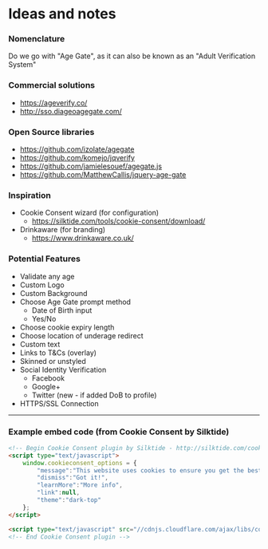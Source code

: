 ﻿# Ideas and notes

### Nomenclature

Do we go with "Age Gate", as it can also be known as an "Adult Verification System"


### Commercial solutions

- https://ageverify.co/
- http://sso.diageoagegate.com/


### Open Source libraries

- https://github.com/izolate/agegate
- https://github.com/komejo/jqverify
- https://github.com/jamielesouef/agegate.js
- https://github.com/MatthewCallis/jquery-age-gate


### Inspiration

- Cookie Consent wizard (for configuration)
  - https://silktide.com/tools/cookie-consent/download/
- Drinkaware (for branding)
  - https://www.drinkaware.co.uk/


### Potential Features

- Validate any age
- Custom Logo
- Custom Background
- Choose Age Gate prompt method
  - Date of Birth input
  - Yes/No
- Choose cookie expiry length
- Choose location of underage redirect
- Custom text
- Links to T&Cs (overlay)
- Skinned or unstyled
- Social Identity Verification
  - Facebook
  - Google+
  - Twitter (new - if added DoB to profile)
- HTTPS/SSL Connection


---


### Example embed code (from Cookie Consent by Silktide)

```html
<!-- Begin Cookie Consent plugin by Silktide - http://silktide.com/cookieconsent -->
<script type="text/javascript">
	window.cookieconsent_options = {
		"message":"This website uses cookies to ensure you get the best experience on our website",
		"dismiss":"Got it!",
		"learnMore":"More info",
		"link":null,
		"theme":"dark-top"
	};
</script>

<script type="text/javascript" src="//cdnjs.cloudflare.com/ajax/libs/cookieconsent2/1.0.9/cookieconsent.min.js"></script>
<!-- End Cookie Consent plugin -->
```
